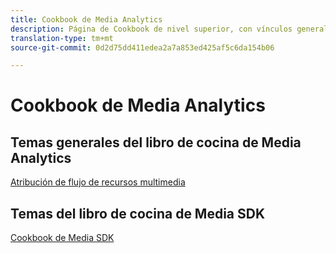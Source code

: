 ```yaml
---
title: Cookbook de Media Analytics
description: Página de Cookbook de nivel superior, con vínculos generales de MA y vínculos específicos de SDK.
translation-type: tm+mt
source-git-commit: 0d2d75dd411edea2a7a853ed425af5c6da154b06

---
```



# Cookbook de Media Analytics

## Temas generales del libro de cocina de Media Analytics

[Atribución de flujo de recursos multimedia](/help/media-analytics-cookbook/media-dimensions.md)

## Temas del libro de cocina de Media SDK

[Cookbook de Media SDK](/help/sdk-implement/cookbook/sdk-cookbook-overview.md)
